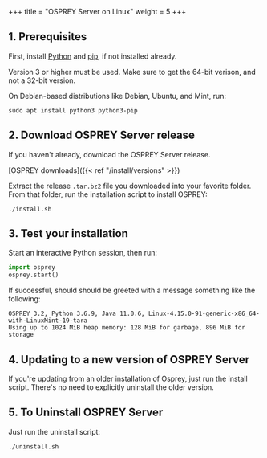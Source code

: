 +++
title = "OSPREY Server on Linux"
weight = 5
+++


## 1. Prerequisites

First, install [Python][python] and [pip][python-pip], if not installed already.

[python]: https://www.python.org/
[python-pip]: https://pip.pypa.io/en/stable/

Version 3 or higher must be used. Make sure to get the 64-bit verison,
and not a 32-bit version.

On Debian-based distributions like Debian, Ubuntu, and Mint, run:
```shell
sudo apt install python3 python3-pip
```


## 2. Download OSPREY Server release

If you haven't already, download the OSPREY Server release.

[OSPREY downloads]({{< ref "/install/versions" >}})

Extract the release `.tar.bz2` file you downloaded into your favorite folder.
From that folder, run the installation script to install OSPREY:
```shell
./install.sh
```


## 3. Test your installation

Start an interactive Python session, then run:
```python
import osprey
osprey.start()
```

If successful, should should be greeted with a message something like the following:
```
OSPREY 3.2, Python 3.6.9, Java 11.0.6, Linux-4.15.0-91-generic-x86_64-with-LinuxMint-19-tara
Using up to 1024 MiB heap memory: 128 MiB for garbage, 896 MiB for storage
```


## 4. Updating to a new version of OSPREY Server

If you're updating from an older installation of Osprey,
just run the install script. There's no need
to explicitly uninstall the older version.


## 5. To Uninstall OSPREY Server

Just run the uninstall script:
```shell
./uninstall.sh
```
